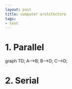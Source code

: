 ```yaml
---
layout: post
title: computer architecture
tags: 
- text
---
```



# 1. Parallel 



<div class="mermaid"> 
  graph TD; 
  A-->B;
  B-->D; 
  C-->D; 
</div>



# 2. Serial


